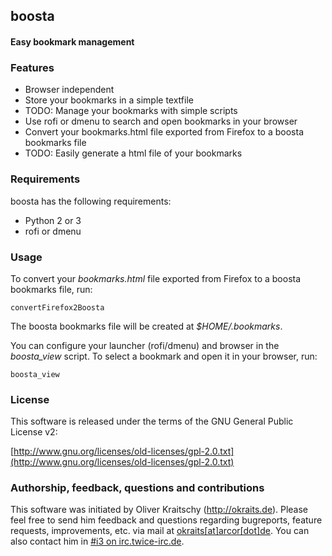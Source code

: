 ## boosta

#### Easy bookmark management

### Features

- Browser independent
- Store your bookmarks in a simple textfile
- TODO: Manage your bookmarks with simple scripts
- Use rofi or dmenu to search and open bookmarks in your browser
- Convert your bookmarks.html file exported from Firefox to a boosta bookmarks file
- TODO: Easily generate a html file of your bookmarks

### Requirements

boosta has the following requirements:

- Python 2 or 3
- rofi or dmenu

### Usage

To convert your *bookmarks.html* file exported from Firefox to a boosta
bookmarks file, run:

    convertFirefox2Boosta

The boosta bookmarks file will be created at *$HOME/.bookmarks*.

You can configure your launcher (rofi/dmenu) and browser in the
*boosta_view* script. To select a bookmark and open it in your browser, run:

    boosta_view

### License

This software is released under the terms of the
GNU General Public License v2:

[http://www.gnu.org/licenses/old-licenses/gpl-2.0.txt](http://www.gnu.org/licenses/old-licenses/gpl-2.0.txt)

### Authorship, feedback, questions and contributions

This software was initiated by Oliver Kraitschy (http://okraits.de).
Please feel free to send him feedback and questions regarding
bugreports, feature requests, improvements, etc. via mail at
[okraits[at]arcor[dot]de](mailto:okraits@arcor.de). You can also contact
him in [#i3 on irc.twice-irc.de]( irc://irc.twice-irc.de/i3).
